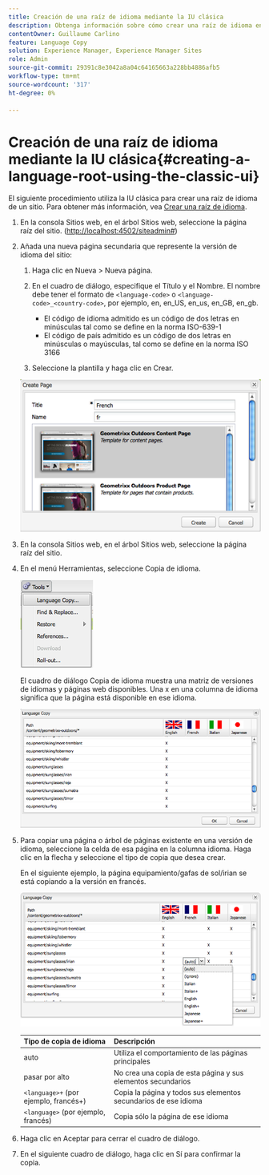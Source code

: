 ```yaml
---
title: Creación de una raíz de idioma mediante la IU clásica
description: Obtenga información sobre cómo crear una raíz de idioma en Adobe Experience Manager mediante la IU clásica.
contentOwner: Guillaume Carlino
feature: Language Copy
solution: Experience Manager, Experience Manager Sites
role: Admin
source-git-commit: 29391c8e3042a8a04c64165663a228bb4886afb5
workflow-type: tm+mt
source-wordcount: '317'
ht-degree: 0%

---
```


# Creación de una raíz de idioma mediante la IU clásica{#creating-a-language-root-using-the-classic-ui}

El siguiente procedimiento utiliza la IU clásica para crear una raíz de idioma de un sitio. Para obtener más información, vea [Crear una raíz de idioma](/help/sites-administering/tc-prep.md#creating-a-language-root).

1. En la consola Sitios web, en el árbol Sitios web, seleccione la página raíz del sitio. ([http://localhost:4502/siteadmin#](http://localhost:4502/siteadmin#))
1. Añada una nueva página secundaria que represente la versión de idioma del sitio:

   1. Haga clic en Nueva > Nueva página.
   1. En el cuadro de diálogo, especifique el Título y el Nombre. El nombre debe tener el formato de `<language-code>` o `<language-code>_<country-code>`, por ejemplo, en, en_US, en_us, en_GB, en_gb.

      * El código de idioma admitido es un código de dos letras en minúsculas tal como se define en la norma ISO-639-1
      * El código de país admitido es un código de dos letras en minúsculas o mayúsculas, tal como se define en la norma ISO 3166

   1. Seleccione la plantilla y haga clic en Crear.

   ![newpagefr](assets/newpagefr.png)

1. En la consola Sitios web, en el árbol Sitios web, seleccione la página raíz del sitio.
1. En el menú Herramientas, seleccione Copia de idioma.

   ![toolslanguageCopy](assets/toolslanguagecopy.png)

   El cuadro de diálogo Copia de idioma muestra una matriz de versiones de idiomas y páginas web disponibles. Una x en una columna de idioma significa que la página está disponible en ese idioma.

   ![languageCopydialog](assets/languagecopydialog.png)

1. Para copiar una página o árbol de páginas existente en una versión de idioma, seleccione la celda de esa página en la columna idioma. Haga clic en la flecha y seleccione el tipo de copia que desea crear.

   En el siguiente ejemplo, la página equipamiento/gafas de sol/irian se está copiando a la versión en francés.

   ![languageCopydilogdropdown](assets/languagecopydilogdropdown.png)

   | Tipo de copia de idioma | Descripción |
   |---|---|
   | auto | Utiliza el comportamiento de las páginas principales |
   | pasar por alto | No crea una copia de esta página y sus elementos secundarios |
   | `<language>+` (por ejemplo, francés+) | Copia la página y todos sus elementos secundarios de ese idioma |
   | `<language>` (por ejemplo, francés) | Copia sólo la página de ese idioma |

1. Haga clic en Aceptar para cerrar el cuadro de diálogo.
1. En el siguiente cuadro de diálogo, haga clic en Sí para confirmar la copia.
